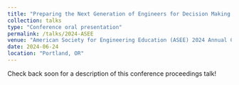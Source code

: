```yaml
---
title: "Preparing the Next Generation of Engineers for Decision Making under Deep Uncertainty: Exploring the Pedagogical Role of the Decisions for the Decade Game"
collection: talks
type: "Conference oral presentation"
permalink: /talks/2024-ASEE
venue: "American Society for Engineering Education (ASEE) 2024 Annual Conference and Exposition"
date: 2024-06-24
location: "Portland, OR"
---
```


Check back soon for a description of this conference proceedings talk!
